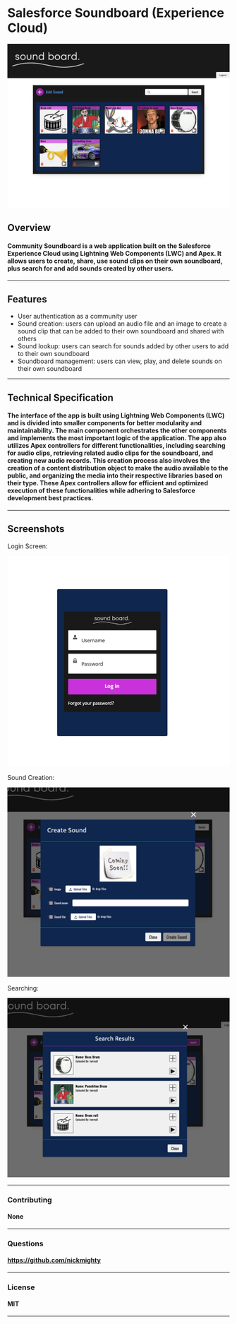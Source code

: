 # Salesforce Soundboard (Experience Cloud)

![mainpage](assets/Screen%20Shot%202023-05-14%20at%208.25.10%20PM.png)

## Overview


#### Community Soundboard is a web application built on the Salesforce Experience Cloud using Lightning Web Components (LWC) and Apex. It allows users to create, share, use sound clips on their own soundboard, plus search for and add sounds created by other users. 



---

## Features

* User authentication as a community user
* Sound creation: users can upload an audio file and an image to create a sound clip that can be added to their own soundboard and shared with others
* Sound lookup: users can search for sounds added by other users to add to their own soundboard
* Soundboard management: users can view, play, and delete sounds on their own soundboard


---

## Technical Specification

#### The interface of the app is built using Lightning Web Components (LWC) and is divided into smaller components for better modularity and maintainability. The main component orchestrates the other components and implements the most important logic of the application. The app also utilizes Apex controllers for different functionalities, including searching for audio clips, retrieving related audio clips for the soundboard, and creating new audio records. This creation process also involves the creation of a content distribution object to make the audio available to the public, and organizing the media into their respective libraries based on their type. These Apex controllers allow for efficient and optimized execution of these functionalities while adhering to Salesforce development best practices.

---

## Screenshots

Login Screen:

![Login Screen](assets/Screen%20Shot%202023-05-14%20at%209.07.29%20PM.png)

Sound Creation:

![Sound Creation](assets/Screen%20Shot%202023-05-14%20at%208.19.29%20PM.png)

Searching:

![Searching](assets/Screen%20Shot%202023-05-14%20at%208.19.21%20PM.png)

---

### Contributing

#### None

---

### Questions

#### https://github.com/nickmighty

---

### License 

#### MIT

---

